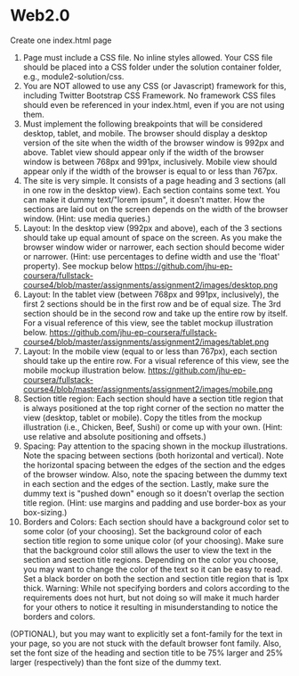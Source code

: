 # Web2.0

Create one index.html page
1. Page must include a CSS file. No inline styles allowed. Your CSS file should be placed into a CSS folder under the solution container folder, e.g., module2-solution/css.
2. You are NOT allowed to use any CSS (or Javascript) framework for this, including Twitter Bootstrap CSS Framework. No framework CSS files should even be referenced in your index.html, even if you are not using them. 
3. Must implement the following breakpoints that will be considered desktop, tablet, and mobile. The browser should display a desktop version of the site when the width of the browser window is 992px and above. Tablet view should appear only if the width of the browser window is between 768px and 991px, inclusively. Mobile view should appear only if the width of the browser is equal to or less than 767px.
4. The site is very simple. It consists of a page heading and 3 sections (all in one row in the desktop view). Each section contains some text. You can make it dummy text/"lorem ipsum", it doesn't matter. How the sections are laid out on the screen depends on the width of the browser window. (Hint: use media queries.)
5. Layout: In the desktop view (992px and above), each of the 3 sections should take up equal amount of space on the screen. As you make the browser window wider or narrower, each section should become wider or narrower. (Hint: use percentages to define width and use the 'float' property). See mockup below https://github.com/jhu-ep-coursera/fullstack-course4/blob/master/assignments/assignment2/images/desktop.png
6. Layout: In the tablet view (between 768px and 991px, inclusively), the first 2 sections should be in the first row and be of equal size. The 3rd section should be in the second row and take up the entire row by itself. For a visual reference of this view, see the tablet mockup illustration below. https://github.com/jhu-ep-coursera/fullstack-course4/blob/master/assignments/assignment2/images/tablet.png
7. Layout: In the mobile view (equal to or less than 767px), each section should take up the entire row. For a visual reference of this view, see the mobile mockup illustration below. https://github.com/jhu-ep-coursera/fullstack-course4/blob/master/assignments/assignment2/images/mobile.png
8. Section title region: Each section should have a section title region that is always positioned at the top right corner of the section no matter the view (desktop, tablet or mobile). Copy the titles from the mockup illustration (i.e., Chicken, Beef, Sushi) or come up with your own. (Hint: use relative and absolute positioning and offsets.)
9. Spacing: Pay attention to the spacing shown in the mockup illustrations. Note the spacing between sections (both horizontal and vertical). Note the horizontal spacing between the edges of the section and the edges of the browser window. Also, note the spacing between the dummy text in each section and the edges of the section. Lastly, make sure the dummy text is "pushed down" enough so it doesn't overlap the section title region. (Hint: use margins and padding and use border-box as your box-sizing.)
10. Borders and Colors: Each section should have a background color set to some color (of your choosing). Set the background color of each section title region to some unique color (of your choosing). Make sure that the background color still allows the user to view the text in the section and section title regions. Depending on the color you choose, you may want to change the color of the text so it can be easy to read. Set a black border on both the section and section title region that is 1px thick. Warning: While not specifying borders and colors according to the requirements does not hurt, but not doing so will make it much harder for your others to notice it resulting in misunderstanding to notice the borders and colors.

(OPTIONAL), but you may want to explicitly set a font-family for the text in your page, so you are not stuck with the default browser font family. Also, set the font size of the heading and section title to be 75% larger and 25% larger (respectively) than the font size of the dummy text.
